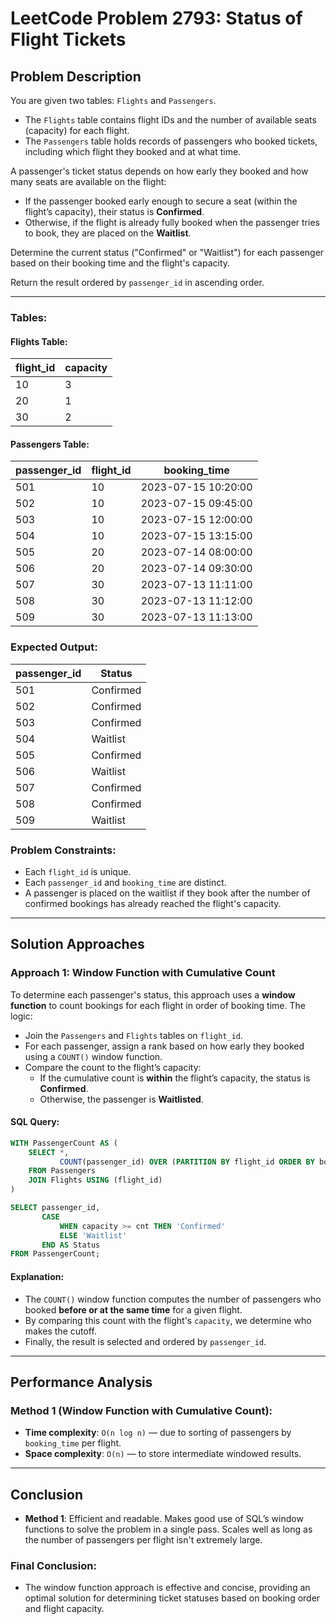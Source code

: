 # LeetCode Problem 2793: Status of Flight Tickets

## Problem Description

You are given two tables: `Flights` and `Passengers`.

- The `Flights` table contains flight IDs and the number of available seats (capacity) for each flight.
- The `Passengers` table holds records of passengers who booked tickets, including which flight they booked and at what time.

A passenger's ticket status depends on how early they booked and how many seats are available on the flight:
- If the passenger booked early enough to secure a seat (within the flight’s capacity), their status is **Confirmed**.
- Otherwise, if the flight is already fully booked when the passenger tries to book, they are placed on the **Waitlist**.

Determine the current status ("Confirmed" or "Waitlist") for each passenger based on their booking time and the flight's capacity.

Return the result ordered by `passenger_id` in ascending order.

---

### Tables:

#### Flights Table:

| flight_id | capacity |
|-----------|----------|
| 10        | 3        |
| 20        | 1        |
| 30        | 2        |

#### Passengers Table:

| passenger_id | flight_id | booking_time        |
|--------------|-----------|---------------------|
| 501          | 10        | 2023-07-15 10:20:00 |
| 502          | 10        | 2023-07-15 09:45:00 |
| 503          | 10        | 2023-07-15 12:00:00 |
| 504          | 10        | 2023-07-15 13:15:00 |
| 505          | 20        | 2023-07-14 08:00:00 |
| 506          | 20        | 2023-07-14 09:30:00 |
| 507          | 30        | 2023-07-13 11:11:00 |
| 508          | 30        | 2023-07-13 11:12:00 |
| 509          | 30        | 2023-07-13 11:13:00 |

### Expected Output:

| passenger_id | Status    |
|--------------|-----------|
| 501          | Confirmed |
| 502          | Confirmed |
| 503          | Confirmed |
| 504          | Waitlist  |
| 505          | Confirmed |
| 506          | Waitlist  |
| 507          | Confirmed |
| 508          | Confirmed |
| 509          | Waitlist  |

### Problem Constraints:
- Each `flight_id` is unique.
- Each `passenger_id` and `booking_time` are distinct.
- A passenger is placed on the waitlist if they book after the number of confirmed bookings has already reached the flight's capacity.

---

## Solution Approaches

### Approach 1: Window Function with Cumulative Count

To determine each passenger's status, this approach uses a **window function** to count bookings for each flight in order of booking time. The logic:
- Join the `Passengers` and `Flights` tables on `flight_id`.
- For each passenger, assign a rank based on how early they booked using a `COUNT()` window function.
- Compare the count to the flight’s capacity:
  - If the cumulative count is **within** the flight’s capacity, the status is **Confirmed**.
  - Otherwise, the passenger is **Waitlisted**.

#### SQL Query:
```sql
WITH PassengerCount AS (
    SELECT *, 
           COUNT(passenger_id) OVER (PARTITION BY flight_id ORDER BY booking_time) AS cnt
    FROM Passengers
    JOIN Flights USING (flight_id)
)

SELECT passenger_id, 
       CASE 
           WHEN capacity >= cnt THEN 'Confirmed' 
           ELSE 'Waitlist' 
       END AS Status 
FROM PassengerCount;

```

#### Explanation:
- The `COUNT()` window function computes the number of passengers who booked **before or at the same time** for a given flight.
- By comparing this count with the flight's `capacity`, we determine who makes the cutoff.
- Finally, the result is selected and ordered by `passenger_id`.

---

## Performance Analysis

### Method 1 (Window Function with Cumulative Count):

- **Time complexity**: `O(n log n)` — due to sorting of passengers by `booking_time` per flight.
- **Space complexity**: `O(n)` — to store intermediate windowed results.

---

## Conclusion

- **Method 1**: Efficient and readable. Makes good use of SQL’s window functions to solve the problem in a single pass. Scales well as long as the number of passengers per flight isn't extremely large.

### Final Conclusion:
- The window function approach is effective and concise, providing an optimal solution for determining ticket statuses based on booking order and flight capacity.

